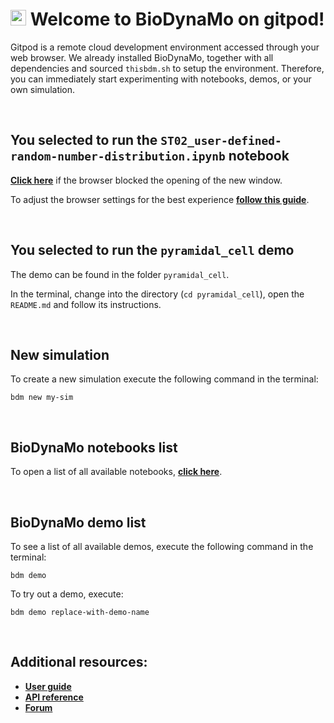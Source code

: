 # <img src="https://biodynamo.org/images/bdm_logo_large.png" alt="BioDynaMo logo" width="25" height="25"> Welcome to BioDynaMo on gitpod!

Gitpod is a remote cloud development environment accessed through your web browser. 
We already installed BioDynaMo, together with all dependencies and sourced `thisbdm.sh` to setup the environment.
Therefore, you can immediately start experimenting with notebooks, demos, or your own simulation.

&nbsp;

## You selected to run the `ST02_user-defined-random-number-distribution.ipynb` notebook  

**[Click here]()** if the browser blocked the opening of the new window.

To adjust the browser settings for the best experience **[follow this guide](https://www.gitpod.io/docs/configure/browser-settings)**.

&nbsp;

## You selected to run the `pyramidal_cell` demo

The demo can be found in the folder `pyramidal_cell`.

In the terminal, change into the directory (`cd pyramidal_cell`), open the `README.md` and follow its instructions.

&nbsp;

## New simulation

To create a new simulation execute the following command in the terminal:

```
bdm new my-sim
```

&nbsp;

## BioDynaMo notebooks list

To open a list of all available notebooks, **[click here](https://8888-harlequin-bonobo-s9jyv8x5.ws-eu18.gitpod.io/?token=738632ffd4725a17eb0e025b0b65f06f33fd317f0703dbfcde93571d2cc95e5b)**.

&nbsp;

## BioDynaMo demo list

To see a list of all available demos, execute the following command in the terminal:

```
bdm demo
```

To try out a demo, execute:

```
bdm demo replace-with-demo-name
```

&nbsp;

## Additional resources: 

* **[User guide](https://biodynamo.org/docs/userguide/)**
* **[API reference](https://biodynamo.org/api)**
* **[Forum](https://forum.biodynamo.org/)**